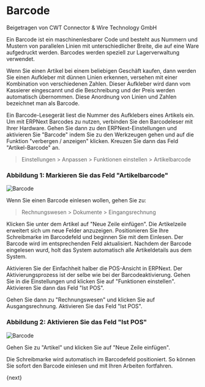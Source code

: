 # Barcode
<span class="text-muted contributed-by">Beigetragen von CWT Connector & Wire Technology GmbH</span>

Ein Barcode ist ein maschinenlesbarer Code und besteht aus Nummern und Mustern von parallelen Linien mit unterschiedlicher Breite, die auf eine Ware aufgedruckt werden. Barcodes werden speziell zur Lagerverwaltung verwendet.

Wenn Sie einen Artikel bei einem beliebigen Geschäft kaufen, dann werden Sie einen Aufkleber mit dünnen Linien erkennen, versehen mit einer Kombination von verschiedenen Zahlen. Dieser Aufkleber wird dann vom Kassierer eingescannt und die Beschreibung und der Preis werden automatisch übernommen. Diese Anordnung von Linien und Zahlen bezeichnet man als Barcode.

Ein Barcode-Lesegerät liest die Nummer des Aufklebers eines Artikels ein. Um mit ERPNext Barcodes zu nutzen, verbinden Sie den Barcodeleser mit Ihrer Hardware. Gehen Sie dann zu den ERPNext-Einstellungen und aktivieren Sie "Barcode" indem Sie zu den Werkzeugen gehen und auf die Funktion "verbergen / anzeigen" klicken. Kreuzen Sie dann das Feld "Artikel-Barcode" an.

> Einstellungen > Anpassen > Funktionen einstellen > Artikelbarcode

### Abbildung 1: Markieren Sie das Feld "Artikelbarcode"

<img class="screenshot" alt="Barcode" src="/docs/assets/img/setup/barcode-1.png">

Wenn Sie einen Barcode einlesen wollen, gehen Sie zu:

> Rechnungswesen > Dokumente > Eingangsrechnung

Klicken Sie unter dem Artikel auf "Neue Zeile einfügen". Die Artikelzeile erweitert sich um neue Felder anzuzeigen. Positionieren Sie Ihre Schreibmarke im Barcodefeld und beginnen Sie mit dem Einlesen. Der Barcode wird im entsprechenden Feld aktualisiert. Nachdem der Barcode eingelesen wurd, holt das System automatisch alle Artikeldetails aus dem System.

Aktivieren Sie der Einfachheit halber die POS-Ansicht in ERPNext. Der Aktivierungsprozess ist der selbe wie bei der Barcodeaktivierung. Gehen Sie in die Einstellungen und klicken Sie auf "Funktionen einstellen". Aktivieren Sie dann das Feld "Ist POS".

Gehen Sie dann zu "Rechnungswesen" und klicken Sie auf Ausgangsrechnung. Aktivieren Sie das Feld "Ist POS".

### Abbildung 2: Aktivieren Sie das Feld "Ist POS"

<img class="screenshot" alt="Barcode" src="/docs/assets/img/setup/barcode-2.png">

Gehen Sie zu "Artikel" und klicken Sie auf "Neue Zeile einfügen".

Die Schreibmarke wird automatisch im Barcodefeld positioniert. So können Sie sofort den Barcode einlesen und mit Ihren Arbeiten fortfahren.

{next}
